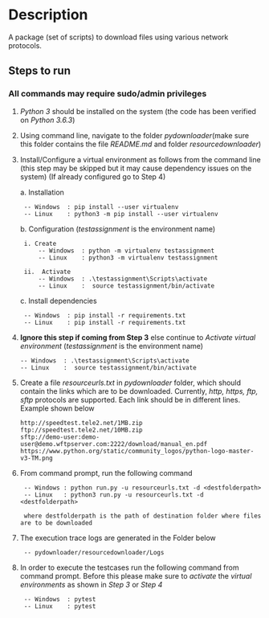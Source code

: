 # Description
A package (set of scripts) to download files using various network protocols.

## Steps to run
### All commands may require sudo/admin privileges
1. *Python 3* should be installed on the system (the code has been verified on *Python 3.6.3*)
2. Using command line, navigate to the folder *pydownloader*(make sure this folder contains the file *README.md* and folder *resourcedownloader*)

3. Install/Configure a virtual environment as follows from the command line (this step may be skipped but it may cause dependency issues on the system) (If already configured go to Step 4)
    
    a. Installation 
        
        -- Windows  : pip install --user virtualenv
        -- Linux    : python3 -m pip install --user virtualenv
        
    b. Configuration (*testassignment* is the environment name)
        
        i. Create
            -- Windows  : python -m virtualenv testassignment
            -- Linux    : python3 -m virtualenv testassignment 
        
        ii.  Activate 
            -- Windows  : .\testassignment\Scripts\activate
            -- Linux    :  source testassignment/bin/activate 
        
    c. Install dependencies      
          
        -- Windows  : pip install -r requirements.txt
        -- Linux    : pip install -r requirements.txt 
    
 4. **Ignore this step if coming from Step 3** else continue to *Activate virtual environment* (*testassignment* is the environment name)
        
        -- Windows  : .\testassignment\Scripts\activate
        -- Linux    :  source testassignment/bin/activate 
        
5. Create a file *resourceurls.txt* in *pydownloader* folder, which should contain the links which are to be downloaded. Currently, *http, https, ftp, sftp* protocols are supported. Each link should be in different lines. Example shown below
    ```
    http://speedtest.tele2.net/1MB.zip
    ftp://speedtest.tele2.net/10MB.zip
    sftp://demo-user:demo-user@demo.wftpserver.com:2222/download/manual_en.pdf
    https://www.python.org/static/community_logos/python-logo-master-v3-TM.png
    ```

6. From command prompt, run the following command
    
        -- Windows : python run.py -u resourceurls.txt -d <destfolderpath>
        -- Linux   : python3 run.py -u resourceurls.txt -d <destfolderpath>
		
		where destfolderpath is the path of destination folder where files are to be downloaded 

7. The execution trace logs are generated in the Folder below
        
        -- pydownloader/resourcedownloader/Logs 

8. In order to execute the testcases run the following command from command prompt. Before this please make sure to *activate* the *virtual environments* as         shown in *Step 3* or *Step 4*
    
        -- Windows  : pytest
        -- Linux    : pytest


